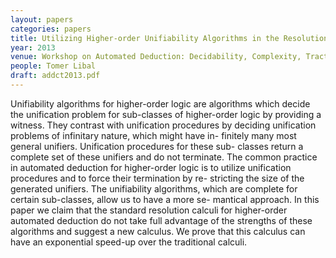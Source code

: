 ```yaml
---
layout: papers
categories: papers
title: Utilizing Higher-order Unifiability Algorithms in the Resolution Calculus
year: 2013
venue: Workshop on Automated Deduction: Decidability, Complexity, Tractability
people: Tomer Libal
draft: addct2013.pdf
---
```

Unifiability algorithms for higher-order logic are algorithms
which decide the unification problem for sub-classes of higher-order logic
by providing a witness. They contrast with unification procedures by
deciding unification problems of infinitary nature, which might have in-
finitely many most general unifiers. Unification procedures for these sub-
classes return a complete set of these unifiers and do not terminate.
The common practice in automated deduction for higher-order logic is
to utilize unification procedures and to force their termination by re-
stricting the size of the generated unifiers. The unifiability algorithms,
which are complete for certain sub-classes, allow us to have a more se-
mantical approach. In this paper we claim that the standard resolution
calculi for higher-order automated deduction do not take full advantage
of the strengths of these algorithms and suggest a new calculus. We prove
that this calculus can have an exponential speed-up over the traditional
calculi.
